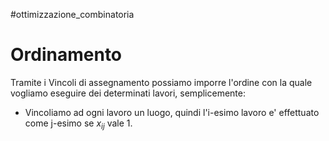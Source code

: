 #ottimizzazione_combinatoria 
# Ordinamento
Tramite i Vincoli di assegnamento possiamo imporre l'ordine con la quale vogliamo eseguire dei determinati lavori, semplicemente:
- Vincoliamo ad ogni lavoro un luogo, quindi l'i-esimo lavoro e' effettuato come j-esimo se $x_{ij}$ vale 1.
